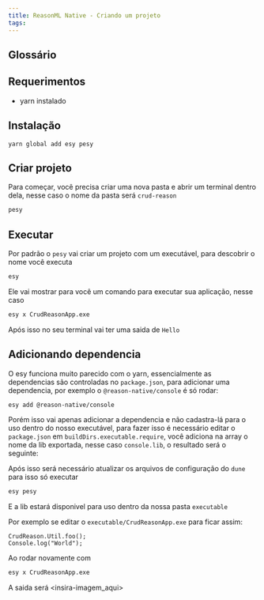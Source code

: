 ```yaml
---
title: ReasonML Native - Criando um projeto
tags:
---
```


## Glossário

## Requerimentos

- yarn instalado

## Instalação

```
yarn global add esy pesy
```

## Criar projeto

Para começar, você precisa criar uma nova pasta e abrir um terminal dentro dela, nesse caso o nome da pasta será `crud-reason`

```sh
pesy
```

<insira-imagem-aqui>

## Executar

Por padrão o `pesy` vai criar um projeto com um executável, para descobrir o nome você executa

```sh
esy
```

<insira-imagem-aqui>

Ele vai mostrar para você um comando para executar sua aplicação, nesse caso

```sh
esy x CrudReasonApp.exe
```

<insira-imagem-aqui>

Após isso no seu terminal vai ter uma saida de `Hello`

## Adicionando dependencia

O esy funciona muito parecido com o yarn, essencialmente as dependencias são controladas no `package.json`, para adicionar uma dependencia, por exemplo o `@reason-native/console` é só rodar:

```sh
esy add @reason-native/console
```

<insira-imagem-aqui>

Porém isso vai apenas adicionar a dependencia e não cadastra-lá para o uso dentro do nosso executável, para fazer isso é necessário editar o `package.json` em `buildDirs.executable.require`, você adiciona na array o nome da lib exportada, nesse caso `console.lib`, o resultado será o seguinte:
<insira-imagem-aqui>

Após isso será necessário atualizar os arquivos de configuração do `dune` para isso só executar

```sh
esy pesy
```

E a lib estará disponivel para uso dentro da nossa pasta `executable`

Por exemplo se editar o `executable/CrudReasonApp.exe` para ficar assim:

```reasonml
CrudReason.Util.foo();
Console.log("World");
```

Ao rodar novamente com

```sh
esy x CrudReasonApp.exe
```

A saida será <insira-imagem_aqui>
